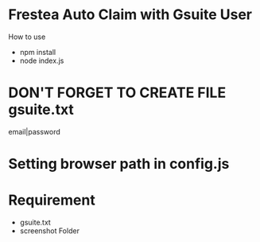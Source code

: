 # Frestea Auto Claim with Gsuite User
How to use
- npm install
- node index.js
# DON'T FORGET TO CREATE FILE gsuite.txt
email|password

# Setting browser path in config.js

# Requirement
- gsuite.txt
- screenshot Folder
